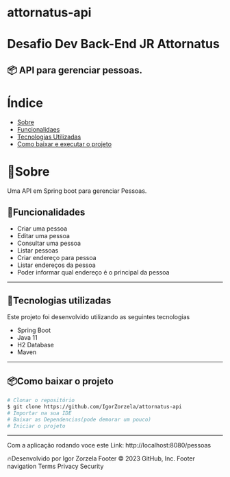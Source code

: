 # attornatus-api

<h1>
    Desafio Dev Back-End JR Attornatus
</h1>
<h2>
  📦 API para gerenciar pessoas.
</h2>

# Índice

- [Sobre](#-sobre)
- [Funcionalidaes](#-tecnologias-utilizadas)
- [Tecnologias Utilizadas](#-tecnologias-utilizadas)
- [Como baixar e executar o projeto](#-como-baixar-e-executar-o-projeto)

# 📝Sobre

 Uma API em Spring boot para gerenciar Pessoas. 

## 📝Funcionalidades
- Criar uma pessoa
- Editar uma pessoa
- Consultar uma pessoa
- Listar pessoas
- Criar endereço para pessoa
- Listar endereços da pessoa
- Poder informar qual endereço é o principal da pessoa

---

## 🚀Tecnologias utilizadas

Este projeto foi desenvolvido utilizando as seguintes tecnologias

- Spring Boot
- Java 11
- H2 Database
- Maven

---

## 📦Como baixar o projeto

```bash
# Clonar o repositório
$ git clone https://github.com/IgorZorzela/attornatus-api
# Importar na sua IDE 
# Baixar as Dependencias(pode demorar um pouco)
# Iniciar o projeto
```

---

Com a aplicação rodando voce este Link: http://localhost:8080/pessoas

🔥Desenvolvido por Igor Zorzela
Footer
© 2023 GitHub, Inc.
Footer navigation
Terms
Privacy
Security


